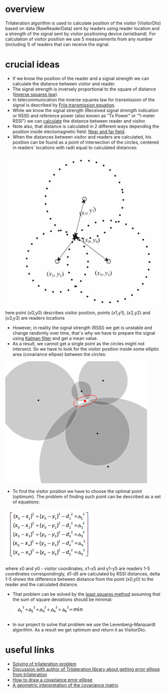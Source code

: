 # overview
Trilateration algorithm is used to calculate position of the visitor (VisitorDto) based on data (RawReaderData) sent by readers using reader location
and a strength of the signal sent by visitor positioning device (wristband). For calculation of visitor position we use
5 measurements from any number (including 1) of readers that can receive the signal.
# crucial ideas
- If we know the position of the reader and a signal strength we can calculate the distance between visitor and reader.
- The signal strength is inversely proportional to the square of distance ([Inverse squares law](https://en.wikipedia.org/wiki/Inverse-square_law)).
- In telecommunication the inverse squares law for transmission of the signal is described by [Friis transmission equation](https://en.wikipedia.org/wiki/Friis_transmission_equation).
- While we know the signal strength (Received signal strength indication or RSSI) and reference power 
(also known as "Tx Power" or "1-meter RSSI") we can [calculate](https://iotandelectronics.wordpress.com/2016/10/07/how-to-calculate-distance-from-the-rssi-value-of-the-ble-beacon/) 
the distance between reader and visitor.
- Note also, that distance is calculated in 2 different ways depending the position inside electomagnetic field: [Near and far field](https://en.wikipedia.org/wiki/Near_and_far_field).
- When the distances between visitor and readers are calculated, his position can be found as a point of intersection 
of the circles, centered in readers` locations with radii equal to calculated distances:

![ideal_case.png](img/ideal_case.png)
here point (x0,y0) describes visitor position, points (x1,y1), (x2,y2) and (x3,y3) are readers locations

- However, in reality the signal strength (RSSI) we get is unstable and change randomly over time, that`s why 
we have to prepare the signal using [Kalman filter](https://kb.epam.com/pages/viewpage.action?pageId=571375275) and get a mean value.
- As a result, we cannot get a single point as the circles might not intersect. So we have to look for the
visitor position inside some elliptic area (covariance ellipse) between the circles:

![real_case.png](img/real_case.png)

- To find the visitor position we have to choose the optimal point (optimum). The problem of finding such point can be described
as a set of equations:

![set_of_equations.png](img/set_of_equations.png)

where x0 and y0 - visitor coordinates, x1-x5 and y1-y5 are readers 1-5 coordinates correspondingly, d1-d5 are calculated
by RSSI distances, delta 1-5 shows the difference between distance from the point (x0,y0) to the reader and the calculated
distance.

- That problem can be solved by the [least squares method](https://en.wikipedia.org/wiki/Least_squares) assuming that
the sum of square deviations should be minimal:
![optimum_condition.png](img/optimum_condition.png)

- In our project to solve that problem we use the Levenberg–Marquardt algorithm. As a result we get optimum and return it
as VisitorDto.


# useful links
 - [Solving of trilateration problem](https://github.com/lemmingapex/Trilateration)
 - [Discussion with author of Trilateration library about getting error ellipse from trilateration](https://github.com/lemmingapex/trilateration/issues/14)
 - [How to draw a covariance error ellipse](https://www.visiondummy.com/2014/04/draw-error-ellipse-representing-covariance-matrix/)
 - [A geometric interpretation of the covariance matrix](https://www.visiondummy.com/2014/04/geometric-interpretation-covariance-matrix/)
